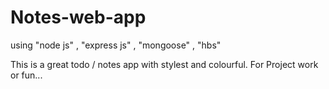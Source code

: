 # Notes-web-app
using "node js" , "express js" , "mongoose" , "hbs"

This is a great todo / notes app with stylest and colourful. 
For Project work or fun... 
